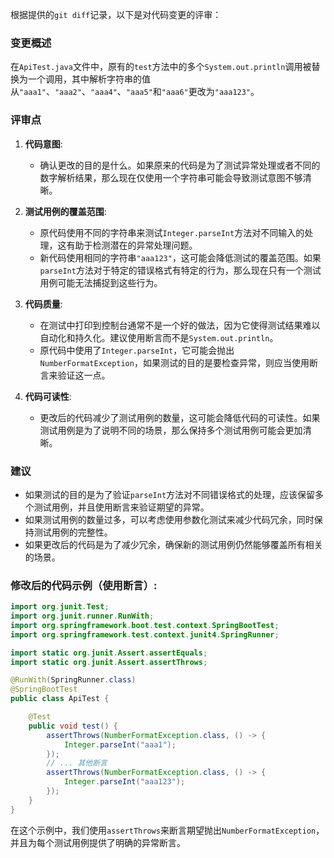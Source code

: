 根据提供的`git diff`记录，以下是对代码变更的评审：

### 变更概述
在`ApiTest.java`文件中，原有的`test`方法中的多个`System.out.println`调用被替换为一个调用，其中解析字符串的值从`"aaa1"`、`"aaa2"`、`"aaa4"`、`"aaa5"`和`"aaa6"`更改为`"aaa123"`。

### 评审点

1. **代码意图**:
   - 确认更改的目的是什么。如果原来的代码是为了测试异常处理或者不同的数字解析结果，那么现在仅使用一个字符串可能会导致测试意图不够清晰。

2. **测试用例的覆盖范围**:
   - 原代码使用不同的字符串来测试`Integer.parseInt`方法对不同输入的处理，这有助于检测潜在的异常处理问题。
   - 新代码使用相同的字符串`"aaa123"`，这可能会降低测试的覆盖范围。如果`parseInt`方法对于特定的错误格式有特定的行为，那么现在只有一个测试用例可能无法捕捉到这些行为。

3. **代码质量**:
   - 在测试中打印到控制台通常不是一个好的做法，因为它使得测试结果难以自动化和持久化。建议使用断言而不是`System.out.println`。
   - 原代码中使用了`Integer.parseInt`，它可能会抛出`NumberFormatException`，如果测试的目的是要检查异常，则应当使用断言来验证这一点。

4. **代码可读性**:
   - 更改后的代码减少了测试用例的数量，这可能会降低代码的可读性。如果测试用例是为了说明不同的场景，那么保持多个测试用例可能会更加清晰。

### 建议
- 如果测试的目的是为了验证`parseInt`方法对不同错误格式的处理，应该保留多个测试用例，并且使用断言来验证期望的异常。
- 如果测试用例的数量过多，可以考虑使用参数化测试来减少代码冗余，同时保持测试用例的完整性。
- 如果更改后的代码是为了减少冗余，确保新的测试用例仍然能够覆盖所有相关的场景。

### 修改后的代码示例（使用断言）:
```java
import org.junit.Test;
import org.junit.runner.RunWith;
import org.springframework.boot.test.context.SpringBootTest;
import org.springframework.test.context.junit4.SpringRunner;

import static org.junit.Assert.assertEquals;
import static org.junit.Assert.assertThrows;

@RunWith(SpringRunner.class)
@SpringBootTest
public class ApiTest {

    @Test
    public void test() {
        assertThrows(NumberFormatException.class, () -> {
            Integer.parseInt("aaa1");
        });
        // ... 其他断言
        assertThrows(NumberFormatException.class, () -> {
            Integer.parseInt("aaa123");
        });
    }
}
```
在这个示例中，我们使用`assertThrows`来断言期望抛出`NumberFormatException`，并且为每个测试用例提供了明确的异常断言。